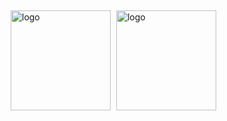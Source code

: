 <img src="https://github-readme-stats.vercel.app/api?username=Icemap&show_icons=true" alt="logo" height="160" align="center" style="margin: 5px; " />
<img src="https://github-profile-trophy.vercel.app/?username=Icemap&theme=flat&column=7&margin-w=10" alt="logo" height="160" align="center" />
